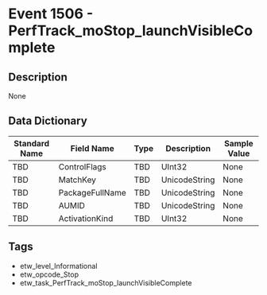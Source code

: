 # Event 1506 - PerfTrack_moStop_launchVisibleComplete

## Description
None

## Data Dictionary
|Standard Name|Field Name|Type|Description|Sample Value|
|---|---|---|---|---|
|TBD|ControlFlags|TBD|UInt32|None|None|
|TBD|MatchKey|TBD|UnicodeString|None|None|
|TBD|PackageFullName|TBD|UnicodeString|None|None|
|TBD|AUMID|TBD|UnicodeString|None|None|
|TBD|ActivationKind|TBD|UInt32|None|None|

## Tags
* etw_level_Informational
* etw_opcode_Stop
* etw_task_PerfTrack_moStop_launchVisibleComplete